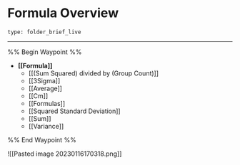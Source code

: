 # Formula Overview
 
```ccard
type: folder_brief_live
```
 
---
%% Begin Waypoint %%
- **[[Formula]]**
	- [[(Sum Squared) divided by (Group Count)]]
	- [[3Sigma]]
	- [[Average]]
	- [[Cm]]
	- [[Formulas]]
	- [[Squared Standard Deviation]]
	- [[Sum]]
	- [[Variance]]

%% End Waypoint %%


![[Pasted image 20230116170318.png]]